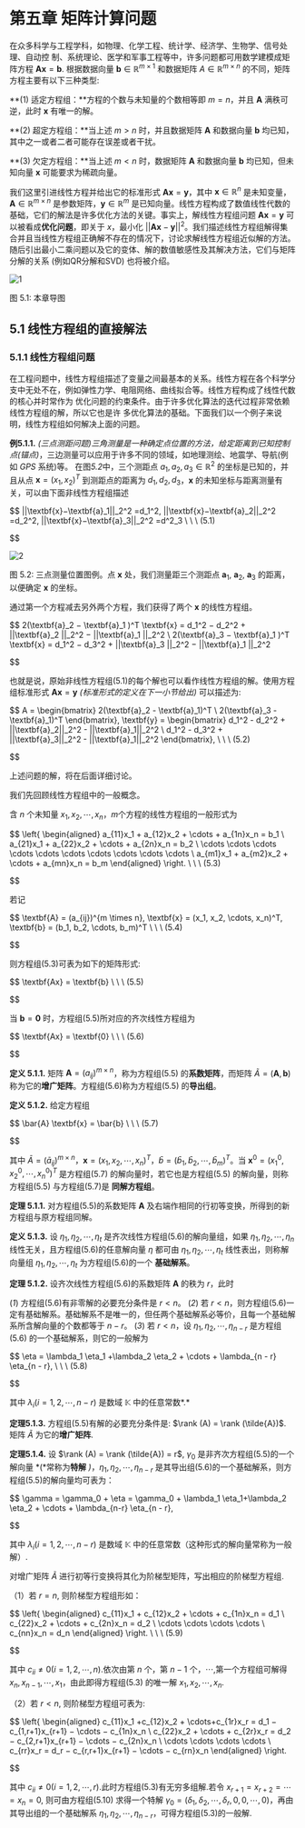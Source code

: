 # 第五章 矩阵计算问题

在众多科学与工程学科，如物理、化学工程、统计学、经济学、生物学、信号处理、自动控 制、系统理论、医学和军事工程等中，许多问题都可用数学建模成矩阵方程 $\textbf{Ax} = \textbf{b}$. 根据数据向量 $\textbf{b} \in \mathbb{R}^{m \times 1}$ 和数据矩阵 $A \in \mathbb{R}^{m \times n}$ 的不同，矩阵方程主要有以下三种类型:

**(1) 适定方程组：**方程的个数与未知量的个数相等即 $m = n$，并且 $\textbf{A}$ 满秩可逆，此时 $\textbf{x}$ 有唯一的解。

**(2) 超定方程组：**当上述 $m > n$ 时，并且数据矩阵 $\textbf{A}$ 和数据向量 $\textbf{b}$ 均已知，其中之一或者二者可能存在误差或者干扰。

**(3) 欠定方程组：**当上述 $m < n$ 时，数据矩阵 $\textbf{A}$ 和数据向量 $\textbf{b}$ 均已知，但未知向量 $\textbf{x}$ 可能要求为稀疏向量。

我们这里引进线性方程并给出它的标准形式 $\textbf{Ax} = \textbf{y}$，其中 $\textbf{x} \in \mathbb{R}^n$ 是未知变量，$\textbf{A} \in \mathbb{R}^{m \times n}$ 是参数矩阵，$\textbf{y} \in \mathbb{R}^m$ 是已知向量。线性方程构成了数值线性代数的基础，它们的解法是许多优化方法的关键。事实上，解线性方程组问题 $\textbf{Ax} = \textbf{y}$ 可以被看成**优化问题**，即关于 $x$，最小化 $||\textbf{Ax} − \textbf{y}||^2$。我们描述线性方程组解得集合并且当线性方程组正确解不存在的情况下，讨论求解线性方程组近似解的方法。随后引出最小二乘问题以及它的变体、解的数值敏感性及其解决方法，它们与矩阵分解的关系 (例如QR分解和SVD) 也将被介绍。

![1](image/1.jpg)

图 5.1: 本章导图

## 5.1 线性方程组的直接解法

### 5.1.1 线性方程组问题

在工程问题中，线性方程组描述了变量之间最基本的关系。线性方程在各个科学分支中无处不在，例如弹性力学、电阻网络、曲线拟合等。线性方程构成了线性代数的核心并时常作为 优化问题的约束条件。由于许多优化算法的迭代过程非常依赖线性方程组的解，所以它也是许 多优化算法的基础。下面我们以一个例子来说明，线性方程组如何解决上面的问题。

**例5.1.1.** *(*三点测距问题*)*三角测量是一种确定点位置的方法，给定距离到已知控制点*(*锚点*)*，三边测量可以应用于许多不同的领域，如地理测绘、地震学、导航(例如 *GPS* 系统)等。 在图*5.2*中，三个测距点 $a_1, a_2, a_3 \in \mathbb{R}^2$ 的坐标是已知的，并且从点 $\textbf{x} = (x_1, x_2)^T$ 到测距点的距离为 $d_1, d_2, d_3$，$\textbf{x}$ 的未知坐标与距离测量有关，可以由下面非线性方程组描述

$$
||\textbf{x}−\textbf{a}_1||_2^2 =d_1^2, ||\textbf{x}−\textbf{a}_2||_2^2 =d_2^2, ||\textbf{x}−\textbf{a}_3||_2^2 =d^2_3 \ \ \ (5.1)

$$

![2](image/2.jpg)

图 5.2: 三点测量位置图例。点 $\textbf{x}$ 处，我们测量距三个测距点 $\textbf{a}_1$, $\textbf{a}_2$, $\textbf{a}_3$ 的距离，以便确定 $\textbf{x}$ 的坐标。

通过第一个方程减去另外两个方程，我们获得了两个 $\textbf{x}$ 的线性方程组。

$$
2(\textbf{a}_2 − \textbf{a}_1 )^T \textbf{x} = d_1^2 − d_2^2 + ||\textbf{a}_2 ||_2^2 − ||\textbf{a}_1 ||_2^2 \\
2(\textbf{a}_3 − \textbf{a}_1 )^T \textbf{x} = d_1^2 − d_3^2 + ||\textbf{a}_3 ||_2^2 − ||\textbf{a}_1 ||_2^2

$$

也就是说，原始非线性方程组(5.1)的每个解也可以看作线性方程组的解。使用方程组标准形式 $\textbf{Ax} = \textbf{y}$ *(*标准形式的定义在下一小节给出*)* 可以描述为:

$$
A = \begin{bmatrix}
2(\textbf{a}_2 - \textbf{a}_1)^T \\
2(\textbf{a}_3 - \textbf{a}_1)^T
\end{bmatrix},
\textbf{y} = \begin{bmatrix}
d_1^2 - d_2^2 + ||\textbf{a}_2||_2^2 - ||\textbf{a}_1||_2^2 \\
d_1^2 - d_3^2 + ||\textbf{a}_3||_2^2 - ||\textbf{a}_1||_2^2
\end{bmatrix},
\ \ \ (5.2)

$$

上述问题的解，将在后面详细讨论。

我们先回顾线性方程组中的一般概念。

含 $n$ 个未知量 $x_1,x_2,\cdots,x_n$，$m$个方程的线性方程组的一般形式为

$$
\left\{
\begin{aligned}
a_{11}x_1 + a_{12}x_2 + \cdots + a_{1n}x_n = b_1 \\
a_{21}x_1 + a_{22}x_2 + \cdots + a_{2n}x_n = b_2 \\
\cdots \cdots \cdots \cdots \cdots \cdots \cdots \cdots \cdots \cdots \\
a_{m1}x_1 + a_{m2}x_2 + \cdots + a_{mn}x_n = b_m
\end{aligned}
\right.
\ \ \ (5.3)

$$

若记

$$
\textbf{A} = (a_{ij})^{m \times n}, \textbf{x} = (x_1, x_2, \cdots, x_n)^T, \textbf{b} = (b_1, b_2, \cdots, b_m)^T
\ \ \ (5.4)

$$

则方程组(5.3)可表为如下的矩阵形式:

$$
\textbf{Ax} = \textbf{b}
\ \ \ (5.5)

$$

当 $\textbf{b} = \textbf{0}$ 时，方程组(5.5)所对应的齐次线性方程组为

$$
\textbf{Ax} = \textbf{0}
\ \ \ (5.6)

$$

**定义 5.1.1.** 矩阵 $\textbf{A} = (a_{ij})^{m \times n}$，称为方程组(5.5) 的**系数矩阵**，而矩阵 $\tilde{A} = (\textbf{A}, \textbf{b})$ 称为它的**增广矩阵**。方程组(5.6)称为方程组(5.5) 的**导出组**。

**定义 5.1.2.** 给定方程组

$$
\bar{A} \textbf{x} = \bar{b}
\ \ \ (5.7)

$$

其中 $\bar{A} = (\bar{a}_{ij})^{m \times n}$，$\textbf{x} = (x_1, x_2, \cdots, x_n)^T$，$\bar{b} = (\bar{b}_1, \bar{b}_2, \cdots, \bar{b}_m)^T$。当 $\textbf{x}^0 = (x_1^0, x_2^0, \cdots, x_n^0)^T$ 是方程组(5.7) 的解向量时，若它也是方程组(5.5) 的解向量，则称方程组(5.5) 与方程组(5.7)是 **同解方程组**。

**定理 5.1.1.** 对方程组(5.5)的系数矩阵 $\textbf{A}$ 及右端作相同的行初等变换，所得到的新方程组与原方程组同解。

**定义 5.1.3.** 设 $\eta_1, \eta_2, \cdots, \eta_t$ 是齐次线性方程组(5.6)的解向量组，如果 $\eta_1, \eta_2, \cdots, \eta_n$ 线性无关，且方程组(5.6)的任意解向量 $\eta$ 都可由 $\eta_1, \eta_2, \cdots, \eta_t$ 线性表出，则称解向量组 $\eta_1, \eta_2, \cdots, \eta_t$ 为方程组(5.6)的一个 **基础解系**。

**定理 5.1.2.** 设齐次线性方程组(5.6)的系数矩阵 $\textbf{A}$ 的秩为 $r$，此时

(*1*) 方程组(5.6)有非零解的必要充分条件是 $r < n$。
(*2*) 若 $r < n$，则方程组(5.6)一定有基础解系。基础解系不是唯一的，但任两个基础解系必等价，且每一个基础解系所含解向量的个数都等于 $n − r$。
(*3*) 若 $r < n$，设 $\eta_1, \eta_2, \cdots, \eta_{n−r}$ 是方程组(5.6) 的一个基础解系，则它的一般解为

$$
\eta = \lambda_1 \eta_1 +\lambda_2 \eta_2 + \cdots + \lambda_{n - r} \eta_{n - r}, \ \ \ (5.8)

$$

其中 $\lambda_i(i = 1, 2, \cdots, n − r)$ 是数域 $\mathbb{K}$ 中的任意常数*.*

**定理5.1.3.** 方程组(5.5)有解的必要充分条件是: $\rank (A) = \rank (\tilde{A})$. 矩阵 $\tilde{A}$ 为它的**增广矩阵**.

**定理5.1.4.** 设 $\rank (A) = \rank (\tilde{A}) = r$, $\gamma_0$ 是非齐次方程组(5.5)的一个解向量 *(*常称为**特解** *)*，$\eta_1, \eta_2, \cdots, \eta_{n−r}$ 是其导出组(5.6)的一个基础解系，则方程组(5.5)的解向量均可表为：

$$
\gamma = \gamma_0 + \eta = \gamma_0 + \lambda_1 \eta_1+\lambda_2 \eta_2 + \cdots + \lambda_{n-r} \eta_{n - r},

$$

其中 $\lambda_i(i = 1, 2, \cdots, n − r)$ 是数域 $\mathbb{K}$ 中的任意常数（这种形式的解向量常称为一般解）.

对增广矩阵 $\tilde{A}$ 进行初等行变换将其化为阶梯型矩阵，写出相应的阶梯型方程组.

（1）若 $r = n$, 则阶梯型方程组形如：

$$
\left\{
\begin{aligned}
c_{11}x_1 + c_{12}x_2 + \cdots + c_{1n}x_n = d_1 \\
c_{22}x_2 + \cdots + c_{2n}x_n = d_2 \\
\cdots \cdots \cdots \cdots \\
c_{nn}x_n = d_n
\end{aligned}
\right.
\ \ \ (5.9)

$$

其中 $c_{ii} \neq 0(i = 1,2, \cdots, n)$.依次由第 $n$ 个，第 $n−1$ 个，$\cdots$,第一个方程组可解得$x_n,x_{n−1}, \cdots, x_1$，由此即得方程组(5.3) 的唯一解 $x_1, x_2, \cdots, x_n$.

（2）若 $r < n$, 则阶梯型方程组可表为:

$$
\left\{
\begin{aligned}
c_{11}x_1 +c_{12}x_2 + \cdots+c_{1r}x_r = d_1 − c_{1,r+1}x_{r+1} − \cdots − c_{1n}x_n \\
c_{22}x_2 + \cdots + c_{2r}x_r = d_2 − c_{2,r+1}x_{r+1} − \cdots − c_{2n}x_n \\
\cdots \cdots \cdots \cdots \\
c_{rr}x_r = d_r − c_{r,r+1}x_{r+1} − \cdots − c_{rn}x_n
\end{aligned}
\right.

$$

其中 $c_{ii} \neq 0(i = 1,2, \cdots,r)$.此时方程组(5.3)有无穷多组解.若令 $x_{r+1} = x_{r+2} = \cdots = x_n = 0$, 则可由方程组(5.10) 求得一个特解 $\gamma_0 = (\delta_1, \delta_2, \cdots, \delta_r, 0, 0, \cdots, 0)$，再由其导出组的一个基础解系 $\eta_1, \eta_2, \cdots, \eta_{n−r}$，可得方程组(5.3)的一般解.
